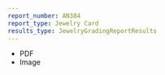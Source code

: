 ```yaml
---
report_number: AN384
report_type: Jewelry Card
results_type: JewelryGradingReportResults
---
```


* PDF
* Image
